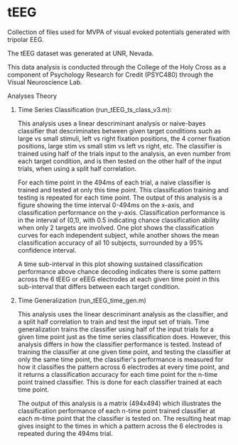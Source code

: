 # tEEG
Collection of files used for MVPA of visual evoked potentials generated with tripolar EEG.

The tEEG dataset was generated at UNR, Nevada.

This data analysis is conducted through the College of the Holy Cross as a component of Psychology Research for Credit (PSYC480) through the Visual Neuroscience Lab.

Analyses Theory

1. Time Series Classification (run_tEEG_ts_class_v3.m):

    This analysis uses a linear descriminant analysis or naive-bayes classifier that descriminates between given target conditions such as large vs small stimuli, left vs right fixation positions, the 4 corner fixation positions, large stim vs small stim vs left vs right, etc. The classifier is trained using half of the trials input to the analysis, an even number from each target condition, and is then tested on the other half of the input trials, when using a split half correlation.

    For each time point in the 494ms of each trial, a naive classifier is trained and tested at only this time point. This classification training and testing is repeated for each time point. The output of this analysis is a figure showing the time interval 0-494ms on the x-axis, and classification performance on the y-axis. Classification performance is in the interval of (0,1), with 0.5 indicating chance classification ability when only 2 targets are involved. One plot shows the classification curves for each independent subject, while another shows the mean classification accuracy of all 10 subjects, surrounded by a 95% confidence interval.
    
    A time sub-interval in this plot showing sustained classification performance above chance decoding indicates there is some pattern across the 6 tEEG or eEEG electrodes at each given time point in this sub-interval that differs between each target condition.

2. Time Generalization (run_tEEG_time_gen.m)

    This analysis uses the linear descriminant analysis as the classifier, and a split half correlation to train and test the input set of trials. Time generalization trains the classifier using half of the input trials for a given time point just as the time series classification does. However, this analysis differs in how the classifier performance is tested. Instead of training the classifier at one given time point, and testing the classifier at only the same time point, the classifier's performance is measured for how it classifies the pattern across 6 electrodes at every time point, and it returns a classification accuracy for each time point for the n-time point trained classifier. This is done for each classifier trained at each time point.

    The output of this analysis is a matrix (494x494) which illustrates the classification performance of each n-time point trained classifier at each m-time point that the classifier is tested on. The resulting heat map gives insight to the times in which a pattern across the 6 electrodes is repeated during the 494ms trial.

